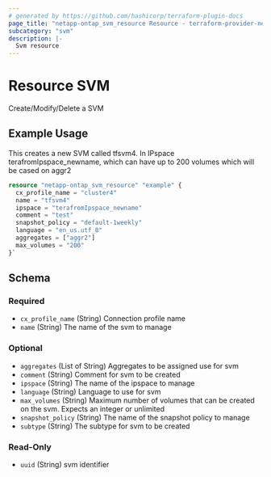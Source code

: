 ```yaml
---
# generated by https://github.com/hashicorp/terraform-plugin-docs
page_title: "netapp-ontap_svm_resource Resource - terraform-provider-netapp-ontap"
subcategory: "svm"
description: |-
  Svm resource
---
```


# Resource SVM

Create/Modify/Delete a SVM 
## Example Usage

This creates a new SVM called tfsvm4. In IPspace terafromIpspace_newname, which can have up to 200 volumes which will be cased on aggr2
```terraform
resource "netapp-ontap_svm_resource" "example" {
  cx_profile_name = "cluster4"
  name = "tfsvm4"
  ipspace = "terafromIpspace_newname"
  comment = "test"
  snapshot_policy = "default-1weekly"
  language = "en_us.utf_8"
  aggregates = ["aggr2"]
  max_volumes = "200"
}`
```



<!-- schema generated by tfplugindocs -->
## Schema

### Required

- `cx_profile_name` (String) Connection profile name
- `name` (String) The name of the svm to manage

### Optional

- `aggregates` (List of String) Aggregates to be assigned use for svm
- `comment` (String) Comment for svm to be created
- `ipspace` (String) The name of the ipspace to manage
- `language` (String) Language to use for svm
- `max_volumes` (String) Maximum number of volumes that can be created on the svm. Expects an integer or unlimited
- `snapshot_policy` (String) The name of the snapshot policy to manage
- `subtype` (String) The subtype for svm to be created

### Read-Only

- `uuid` (String) svm identifier


